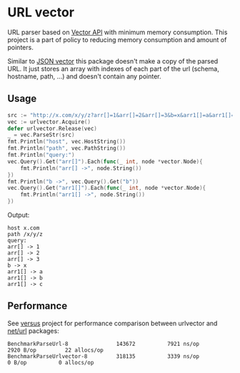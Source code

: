 # URL vector

URL parser based on [Vector API](https://github.com/koykov/vector) with minimum memory consumption.
This project is a part of policy to reducing memory consumption and amount of pointers.

Similar to [JSON vector](https://github.com/koykov/jsonvector) this package doesn't make a copy of the parsed URL.
It just stores an array with indexes of each part of the url (schema, hostname, path, ...) and doesn't contain any pointer.

## Usage

```go
src := "http://x.com/x/y/z?arr[]=1&arr[]=2&arr[]=3&b=x&arr1[]=a&arr1[]=b&arr1[]=c"
vec := urlvector.Acquire()
defer urlvector.Release(vec)
_ = vec.ParseStr(src)
fmt.Println("host", vec.HostString())
fmt.Println("path", vec.PathString())
fmt.Println("query:")
vec.Query().Get("arr[]").Each(func(_ int, node *vector.Node){
    fmt.Println("arr[] ->", node.String())
})
fmt.Println("b ->", vec.Query().Get("b"))
vec.Query().Get("arr1[]").Each(func(_ int, node *vector.Node){
    fmt.Println("arr1[] ->", node.String())
})
```

Output:
```
host x.com
path /x/y/z
query:
arr[] -> 1
arr[] -> 2
arr[] -> 3
b -> x
arr1[] -> a
arr1[] -> b
arr1[] -> c
```

## Performance

See [versus](https://github.com/koykov/versus) project for performance comparison between urlvector and [net/url](https://golang.org/pkg/net/url/) packages:
```
BenchmarkParseUrl-8         	  143672	      7921 ns/op	    2920 B/op	      22 allocs/op
BenchmarkParseUrlvector-8   	  318135	      3339 ns/op	       0 B/op	       0 allocs/op
```
